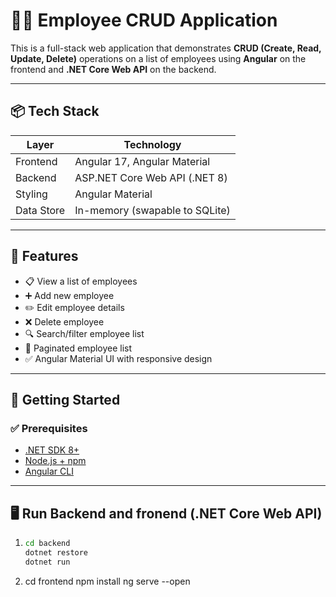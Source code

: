 # 👨‍💼 Employee CRUD Application

This is a full-stack web application that demonstrates **CRUD (Create, Read, Update, Delete)** operations on a list of employees using **Angular** on the frontend and **.NET Core Web API** on the backend.

---

## 📦 Tech Stack

| Layer     | Technology                   |
|-----------|------------------------------|
| Frontend  | Angular 17, Angular Material |
| Backend   | ASP.NET Core Web API (.NET 8)|
| Styling   | Angular Material             |
| Data Store| In-memory (swapable to SQLite)|

---

## 🧩 Features

- 📋 View a list of employees  
- ➕ Add new employee  
- ✏️ Edit employee details  
- ❌ Delete employee  
- 🔍 Search/filter employee list  
- 📄 Paginated employee list  
- ✅ Angular Material UI with responsive design  

---

## 🚀 Getting Started

### ✅ Prerequisites

- [.NET SDK 8+](https://dotnet.microsoft.com/en-us/download)  
- [Node.js + npm](https://nodejs.org/)  
- [Angular CLI](https://angular.io/cli)  

---

## 🖥️ Run Backend and fronend (.NET Core Web API)

1. ```bash
   cd backend
   dotnet restore
   dotnet run
2. cd frontend
   npm install
   ng serve --open
